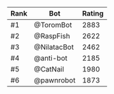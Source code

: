 Rank|Bot|Rating
---|---|---
#1|@ToromBot|2883
#2|@RaspFish|2622
#3|@NilatacBot|2462
#4|@anti-bot|2185
#5|@CatNail|1980
#6|@pawnrobot|1873
